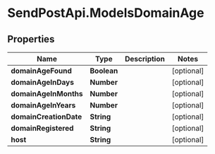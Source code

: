 # SendPostApi.ModelsDomainAge

## Properties
Name | Type | Description | Notes
------------ | ------------- | ------------- | -------------
**domainAgeFound** | **Boolean** |  | [optional] 
**domainAgeInDays** | **Number** |  | [optional] 
**domainAgeInMonths** | **Number** |  | [optional] 
**domainAgeInYears** | **Number** |  | [optional] 
**domainCreationDate** | **String** |  | [optional] 
**domainRegistered** | **String** |  | [optional] 
**host** | **String** |  | [optional] 


